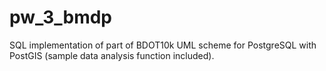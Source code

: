 # pw_3_bmdp
SQL implementation of part of BDOT10k UML scheme for PostgreSQL with PostGIS (sample data analysis function included).

